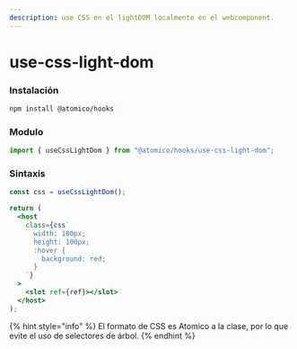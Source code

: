 ```yaml
---
description: use CSS en el lightDOM localmente en el webcomponent.
---
```


# use-css-light-dom

### Instalación

```bash
npm install @atomico/hooks
```

### Modulo

```javascript
import { useCssLightDom } from "@atomico/hooks/use-css-light-dom";
```

### Sintaxis

```jsx
const css = useCssLightDom();

return (
  <host
    class={css`
      width: 100px;
      height: 100px;
      :hover {
        background: red;
      }
    `}
  >
    <slot ref={ref}></slot>
  </host>
);
```

{% hint style="info" %}
El formato de CSS es Atomico a la clase, por lo que evite el uso de selectores de árbol.
{% endhint %}

